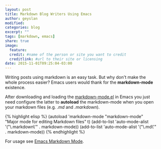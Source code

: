 ```yaml
---
layout: post
title: Markdown Blog Writers Using Emacs
author: geyslan
modified:
categories: blog
excerpt: ""
tags: [markdown, emacs]
share: true
image:
  feature:
  credit: #name of the person or site you want to credit
  creditlink: #url to their site or licensing
date: 2015-11-01T09:25:04-03:00
---
```


Writing posts using markdown is an easy task. But why don't make the
whole process easier? Emacs users would thank for the
**markdown-mode** existence.

After downloading and loading the
[markdown-mode.el](https://github.com/jrblevin/markdown-mode/blob/master/markdown-mode.el)
in Emacs you just need configure the latter to **autoload** the
markdown-mode when you open your markdown files (e.g. *.md* and
*.markdown*).

{% highlight elisp %}
(autoload 'markdown-mode "markdown-mode"
   "Major mode for editing Markdown files" t)
(add-to-list 'auto-mode-alist '("\\.markdown\\'" . markdown-mode))
(add-to-list 'auto-mode-alist '("\\.md\\'" . markdown-mode))
{% endhighlight %}

For usage see
[Emacs Markdown Mode](http://jblevins.org/projects/markdown-mode/).
